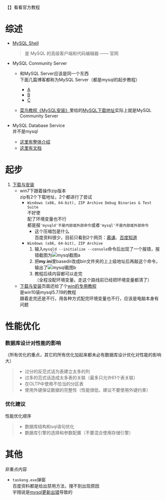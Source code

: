 【】看看官方教程



# 综述

- [MySQL Shell](https://dev.mysql.com/doc/mysql-shell/8.0/en/)  

  > 是 MySQL 的高级客户端和代码编辑器 —— 官网

- MySQL Community Server  

  - 和MySQL Server应该是同一个东西  
    下面几篇博客都称为MySQL Server（都是mysql的起步教程）
    - [A](https://blog.csdn.net/epyingxue/article/details/86085942)
    - [B](https://www.cnblogs.com/tianhaichao/p/10215616.html)
    - [C](https://blog.csdn.net/zhangzhetaojj/article/details/80684306)

  - [菜鸟教程《MySQL安装》](https://www.runoob.com/mysql/mysql-install.html)里给的[MySQL下载地址](https://dev.mysql.com/downloads/mysql/)实际上就是MySQL Community Server

- MySQL Database Service  
  并不是mysql  

  - [这里有整体介绍](https://www.oracle.com/mysql/)
  - [这里有文档](https://docs.oracle.com/en-us/iaas/mysql-database/doc/getting-started.html)





# 起步

1. [下载与安装](https://www.runoob.com/mysql/mysql-install.html)  
   - win7下跟着操作zip版本  
     zip有2个下载地址，2个都进行了尝试
     - `Windows (x86, 64-bit), ZIP Archive
       Debug Binaries & Test Suite`  
       不好使  
       配了环境变量也不行  
       都是报`'mysqld'不是内部或外部命令`或者`'mysql'不是内部或外部命令`
       - 这个压缩包是什么  
         百度资料很少，目前只看到2个网页：[慕课](https://www.imooc.com/qadetail/262209)、[百度知道](https://zhidao.baidu.com/question/922301942703503939.html)
     - `Windows (x86, 64-bit), ZIP Archive`  
       1. 输入`mysqld --initialize --console`命令后出现了一个报错，报错截图为![mysql截图a](https://img.wenhairu.com/images/2021/08/01/9h8XG.md.png)
       2. 把**my.ini**里basedir改成bin文件夹的上上级地址后再敲这个命令，输出了![mysql截图b](https://img.wenhairu.com/images/2021/07/31/9Le7u.md.png)
       3. 教程后续内容都可以走完  
          （全程没配环境变量。走这个路线前已经把环境变量都清了）
   - [下载与安装](https://www.runoob.com/mysql/mysql-install.html)页面还给了个[win的专用教程](https://www.runoob.com/w3cnote/windows10-mysql-installer.html)  
     是win10装mysql5.7.19的教程  
     跟着走完还是不行，用各种方式配完环境变量也不行，应该是电脑本身有问题

# 性能优化

### 数据库设计对性能的影响

（所有优化的重点，其它的所有优化加起来都未必有数据库设计优化对性能的影响大）

> - 过分的反范式话为表建立太多的列
> - 过多的范式话造成太多表的关联（最多只允许61个表关联）
> - 在OLTP中使用不恰当的分区表
> - 使用外键保证数据的完整性（性能很低，建议不要使用外键约束）

### 优化建议

性能优化顺序

> - 数据库结构和sql语句优化
> - 数据库引擎的选择和参数配置（不要混合使用存储引擎）



# 其他



非重点内容

- `taskeng.exe`弹窗  
  百度资料都是给出禁用方法，搜不到出现原因  
  宇翔说是[mysql更新出错](https://blog.csdn.net/u014587769/article/details/68116269)导致的
  

